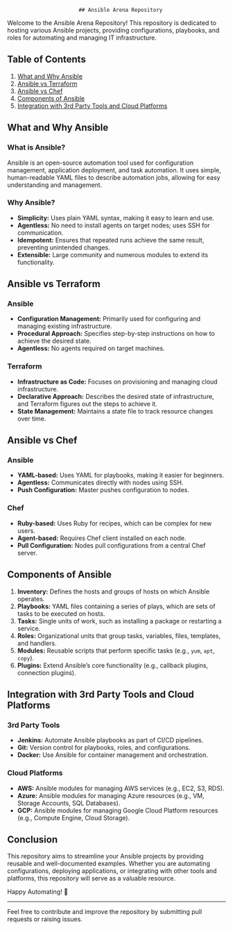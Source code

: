                            ## Ansible Arena Repository

Welcome to the Ansible Arena Repository! This repository is dedicated to hosting various Ansible projects, providing configurations, playbooks, and roles for automating and managing IT infrastructure. 

## Table of Contents

1. [What and Why Ansible](#what-and-why-ansible)
2. [Ansible vs Terraform](#ansible-vs-terraform)
3. [Ansible vs Chef](#ansible-vs-chef)
4. [Components of Ansible](#components-of-ansible)
5. [Integration with 3rd Party Tools and Cloud Platforms](#integration-with-3rd-party-tools-and-cloud-platforms)

## What and Why Ansible

### What is Ansible?
Ansible is an open-source automation tool used for configuration management, application deployment, and task automation. It uses simple, human-readable YAML files to describe automation jobs, allowing for easy understanding and management.

### Why Ansible?
- **Simplicity:** Uses plain YAML syntax, making it easy to learn and use.
- **Agentless:** No need to install agents on target nodes; uses SSH for communication.
- **Idempotent:** Ensures that repeated runs achieve the same result, preventing unintended changes.
- **Extensible:** Large community and numerous modules to extend its functionality.

## Ansible vs Terraform

### Ansible
- **Configuration Management:** Primarily used for configuring and managing existing infrastructure.
- **Procedural Approach:** Specifies step-by-step instructions on how to achieve the desired state.
- **Agentless:** No agents required on target machines.

### Terraform
- **Infrastructure as Code:** Focuses on provisioning and managing cloud infrastructure.
- **Declarative Approach:** Describes the desired state of infrastructure, and Terraform figures out the steps to achieve it.
- **State Management:** Maintains a state file to track resource changes over time.

## Ansible vs Chef

### Ansible
- **YAML-based:** Uses YAML for playbooks, making it easier for beginners.
- **Agentless:** Communicates directly with nodes using SSH.
- **Push Configuration:** Master pushes configuration to nodes.

### Chef
- **Ruby-based:** Uses Ruby for recipes, which can be complex for new users.
- **Agent-based:** Requires Chef client installed on each node.
- **Pull Configuration:** Nodes pull configurations from a central Chef server.

## Components of Ansible

1. **Inventory:** Defines the hosts and groups of hosts on which Ansible operates.
2. **Playbooks:** YAML files containing a series of plays, which are sets of tasks to be executed on hosts.
3. **Tasks:** Single units of work, such as installing a package or restarting a service.
4. **Roles:** Organizational units that group tasks, variables, files, templates, and handlers.
5. **Modules:** Reusable scripts that perform specific tasks (e.g., `yum`, `apt`, `copy`).
6. **Plugins:** Extend Ansible’s core functionality (e.g., callback plugins, connection plugins).

## Integration with 3rd Party Tools and Cloud Platforms

### 3rd Party Tools
- **Jenkins:** Automate Ansible playbooks as part of CI/CD pipelines.
- **Git:** Version control for playbooks, roles, and configurations.
- **Docker:** Use Ansible for container management and orchestration.

### Cloud Platforms
- **AWS:** Ansible modules for managing AWS services (e.g., EC2, S3, RDS).
- **Azure:** Ansible modules for managing Azure resources (e.g., VM, Storage Accounts, SQL Databases).
- **GCP:** Ansible modules for managing Google Cloud Platform resources (e.g., Compute Engine, Cloud Storage).

## Conclusion

This repository aims to streamline your Ansible projects by providing reusable and well-documented examples. Whether you are automating configurations, deploying applications, or integrating with other tools and platforms, this repository will serve as a valuable resource.

Happy Automating! 🚀

---

Feel free to contribute and improve the repository by submitting pull requests or raising issues.
